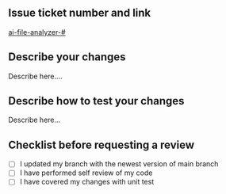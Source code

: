 ## Issue ticket number and link

[ai-file-analyzer-#](https://github.com/olatunde1998/ai-file-analyzer/issues/{{NO}})

## Describe your changes

Describe here....

## Describe how to test your changes

Describe here...

## Checklist before requesting a review

- [ ] I updated my branch with the newest version of main branch
- [ ] I have performed self review of my code
- [ ] I have covered my changes with unit test
